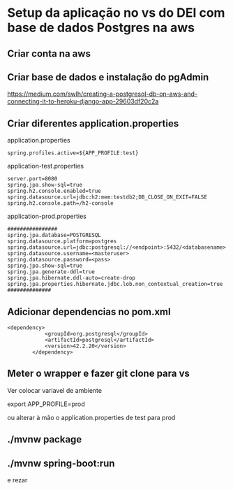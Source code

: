 # Setup da aplicação no vs do DEI com base de dados Postgres na aws

## Criar conta na aws

## Criar base de dados e instalação do pgAdmin

https://medium.com/swlh/creating-a-postgresql-db-on-aws-and-connecting-it-to-heroku-django-app-29603df20c2a

## Criar diferentes application.properties

application.properties
```
spring.profiles.active=${APP_PROFILE:test}
```

application-test.properties
```
server.port=8080
spring.jpa.show-sql=true
spring.h2.console.enabled=true
spring.datasource.url=jdbc:h2:mem:testdb2;DB_CLOSE_ON_EXIT=FALSE
spring.h2.console.path=/h2-console
```

application-prod.properties
```
################
spring.jpa.database=POSTGRESQL
spring.datasource.platform=postgres
spring.datasource.url=jdbc:postgresql://<endpoint>:5432/<databasename>
spring.datasource.username=<masteruser>
spring.datasource.password=<pass>
spring.jpa.show-sql=true
spring.jpa.generate-ddl=true
spring.jpa.hibernate.ddl-auto=create-drop
spring.jpa.properties.hibernate.jdbc.lob.non_contextual_creation=true
##############
```

## Adicionar dependencias no pom.xml

```
<dependency>
            <groupId>org.postgresql</groupId>
            <artifactId>postgresql</artifactId>
            <version>42.2.20</version>
        </dependency>
```

## Meter o wrapper e fazer git clone para vs

Ver colocar variavel de ambiente 

export APP_PROFILE=prod

ou alterar à mão o application.properties de test para prod

## ./mvnw package

## ./mvnw spring-boot:run

e rezar